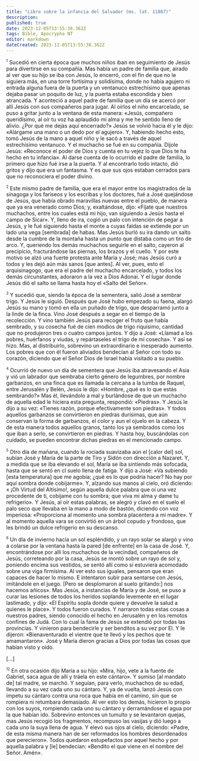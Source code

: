 ```yaml
---
title: "Libro sobre la infancia del Salvador (ms. lat. 11867)"
description: 
published: true
date: 2023-12-05T13:55:38.362Z
tags: Bible, Apocrypha NT
editor: markdown
dateCreated: 2023-12-05T13:55:38.362Z
---
```


<span id="v1"><sup><small>1</small></sup></span>  Sucedió en cierta época que muchos niños iban en seguimiento de Jesús para divertirse en su compañía. Mas había un padre de familia que, airado al ver que su hijo se iba con Jesús, lo encerró, con el fin de que no le siguiera más, en una torre fortísima y solidísima, donde no había agujero ni entrada alguna fuera de la puerta y un ventanuco estrechísimo que apenas dejaba pasar un poquito de luz, y la puerta estaba escondida y bien atrancada. Y aconteció a aquel padre de familia que un día se acercó por allí Jesús con sus compañeros para jugar. Al oírlos el niño encarcelado, se puso a gritar junto a la ventana de esta manera: «Jesús, compañero queridísimo, al oír tu voz ha aplaudido mi alma y me he sentido lleno de alivio. ¿Por qué me dejas aquí encerrado?» Jesús se volvió hacia él y le dijo: «Alárgame una mano o un dedo por el agujero». Y, habiendo hecho esto, tomó Jesús de la mano a aquel niño y le sacó a través de aquel estrechísimo ventanuco. Y el muchacho se fué en su compañía. Díjole Jesús: «Reconoce el poder de Dios y cuenta en tu vejez lo que Dios te ha hecho en tu infancia». Al darse cuenta de lo ocurrido el padre de familia, lo primero que hizo fué irse a la puerta. Y al encontrarlo todo intacto, dió gritos y dijo que era un fantasma. Y es que sus ojos estaban cerrados para que no reconociera el poder divino.

<span id="v2"><sup><small>2</small></sup></span>  Este mismo padre de familia, que era el mayor entre los magistrados de la sinagoga y los fariseos y los escribas y los doctores, fué a José quejándose de Jesús, que había obrado maravillas nuevas entre el pueblo, de manera que ya era venerado como Dios; y, exaltándose, dijo: «Fíjate que nuestros muchachos, entre los cuales está mi hijo, van siguiendo a Jesús hasta el campo de Sicar». Y, lleno de ira, cogió un palo con intención de pegar a Jesús, y le fué siguiendo hasta el monte a cuyas faldas se extiende por un lado una vega [sembrada] de habas. Mas Jesús burló su ira dando un salto desde la cumbre de la montaña hasta un punto que distaba como un tiro de arco. Y, queriendo los demás muchachos seguirle en el salto, cayeron al precipicio, fracturándose las piernas, los brazos y el cuello. Y por este motivo se alzó una fuerte protesta ante María y José; mas Jesús curó a todos y les dejó aún más sanos [que antes]. Al ver, pues, esto el arquisinagogo, que era el padre del muchacho encarcelado, y todos los demás circunstantes, adoraron a la vez a Dios Adonai. Y el lugar donde Jesús dió el salto se llama hasta hoy el «Salto del Señor».

<span id="v3"><sup><small>3</small></sup></span>  Y sucedió que, siendo la época de la sementera, salió José a sembrar trigo. Y Jesús le siguió. Después que José hubo empezado su faena, alargó Jesús su mano y tomó en ella un puñado de trigo, que desparramó junto a la linde de la finca. Vino José después a segar en el tiempo de la recolección. Y vino también Jesús para recoger el fruto que había sembrado, y su cosecha fué de cien modios de trigo riquísimo, cantidad que no produjeron tres o cuatro campos juntos. Y dijo a José: «Llamad a los pobres, huérfanos y viudas, y repártaseles el trigo de mi cosecha». Y así se hizo. Mas, al distribuirlo, sobrevino un extraordinario e inesperado aumento. Los pobres que con él fueron aliviados bendecían al Señor con todo su corazón, diciendo que el Señor Dios de Israel había visitado a su pueblo.

<span id="v4"><sup><small>4</small></sup></span>  Ocurrió de nuevo un día de sementera que Jesús iba atravesando el Asia y vió un labrador que sembraba cierto género de legumbres, por nombre garbanzos, en una finca que es llamada la cercana a la tumba de Raquel, entre Jerusalén y Belén, Jesús le dijo: «Hombre, ¿qué es lo que estás sembrando?» Mas él, llevándolo a mal y burlándose de que un muchacho de aquella edad le hiciera esta pregunta, respondió: «Piedras». Y Jesús le dijo a su vez: «Tienes razón, porque efectivamente son piedras». Y todos aquellos garbanzos se convirtieron en piedras durísimas, que aún conservan la forma de garbanzos, el color y aun el ojuelo en la cabeza. Y de esta manera todos aquellos granos, tanto los ya sembrados como los que iban a serlo, se convirtieron en piedras. Y hasta hoy, buscándolas con cuidado, se pueden encontrar dichas piedras en el mencionado campo.

<span id="v5"><sup><small>5</small></sup></span>  Otro día de mañana, cuando la rociada suavizaba aún el [calor del] sol, subían José y María de la parte de Tiro y Sidón con dirección a Nazaret. Y, a medida que se iba elevando el sol, María se iba sintiendo más sofocada, hasta que se sentó en cl suelo llena de fatiga. Y dijo a José: «Va subiendo [esta temperatura] que me agobia; ¿qué es lo que podría hacer? No hay por aquí sombra donde cobijarme». Y, alzando sus manos al cielo, oró diciendo: « ¡Oh Virtud del Altísimo!, según aquella dulce palabra que oí una vez procedente de ti, cobíjame con tu sombra; que viva mi alma y dame tu refrigerio». Y Jesús, al oír estas palabras, se alegró y clavó en el suelo el palo seco que llevaba en la mano a modo de bastón, diciendo con voz imperiosa: «Proporciona al momento una sombra placentera a mi madre». Y al momento aquella vara se convirtió en un árbol copudo y frondoso, que les brindó un dulce refrigerio en su descanso.

<span id="v6"><sup><small>6</small></sup></span>  Un día de invierno hacía un sol espléndido, y un rayo solar se alargó y vino a colarse por la ventana hasta la pared [de enfrente] en la casa de José. Y, encontrándose por allí los muchachos de la vecindad, compañeros de Jesús, correteando por la casa, Jesús se montó sobre un rayo de sol y, poniendo encima sus vestidos, se sentó allí como si estuviera acomodado sobre una viga firmísima. Al ver esto sus iguales, pensaron que eran capaces de hacer lo mismo. E intentaron subir para sentarse con Jesús, imitándole en el juego. [Pero se desplomaron al suelo gritando:] nos hacemos añicos». Mas Jesús, a instancias de María y de José, se puso a curar las lesiones de todos los heridos soplando levemente en el lugar lastimado, y dijo: «El Espíritu sopla donde quiere y devuelve la salud a quienes le place». Y todos fueron curados. Y narraron todas estas cosas a nuestros padres, siendo conocido el hecho en Jerusalén y en los remotos confines de Judá. Con lo cual la fama de Jesús se extendió por todas las provincias. Y vinieron para bendecirle y ser benditos a su vez por El. Y le dijeron: «Bienaventurado el vientre que te llevó y los pechos que te amamantaron». José y María dieron gracias a Dios por todas las cosas que habían visto y oído.

[...]

<span id="v12"><sup><small>12</small></sup></span>  En otra ocasión dijo María a su hijo: «Mira, hijo, vete a la fuente de Gabriel, saca agua de allí y tráela en este cántaro». Y sumiso [al mandato de] tal madre, se marchó. Y seguían, para verlo, muchachos de su edad, llevando a su vez cada uno su cántaro. Y, ya de vuelta, lanzó Jesús con ímpetu su cántaro contra una roca que había en el camino, sin que se rompiera ni retumbara demasiado. Al ver esto los demás, hicieron lo propio con los suyos, rompiendo cada uno su cántaro y derramándose el agua por la que habían ido. Sobrevino entonces un tumulto y se levantaron quejas, mas Jesús recogió los fragmentos, recompuso las vasijas y dió luego a cada uno la suya llena de agua. Y elevó sus ojos al cielo, diciendo: «Padre, de esta misma manera han de ser reformados los hombres desordenados que perecieron». Todos quedaron estupefactos por aquel hecho y por aquella palabra y [le] bendecían: «Bendito el que viene en el nombre del Señor. Amén».